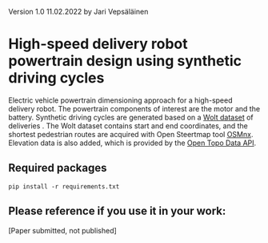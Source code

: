 Version 1.0
11.02.2022
by Jari Vepsäläinen

# High-speed delivery robot powertrain design using synthetic driving cycles
Electric vehicle powertrain dimensioning approach for a high-speed delivery robot.
The powertrain components of interest are the motor and the battery.
Synthetic driving cycles are generated based on a [Wolt dataset](https://github.com/woltapp/data-science-summer-intern-2021) of deliveries .
The Wolt dataset contains start and end coordinates, and the shortest pedestrian routes are acquired with Open Steertmap tool [OSMnx](https://github.com/gboeing/osmnx).
Elevation data is also added, which is provided by the [Open Topo Data API](https://www.opentopodata.org/).

## Required packages
```
pip install -r requirements.txt
```

## Please reference if you use it in your work:
[Paper submitted, not published]



